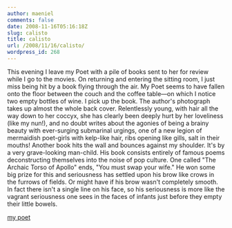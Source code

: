 ```yaml
---
author: maeniel
comments: false
date: 2008-11-16T05:16:18Z
slug: calisto
title: calisto
url: /2008/11/16/calisto/
wordpress_id: 268
---
```


This evening I leave my Poet with a pile of books sent to her for review while I go to the movies. On returning and entering the sitting room, I just miss being hit by a book flying through the air. My Poet seems to have fallen onto the floor between the couch and the coffee table—on which I notice two empty bottles of wine. I pick up the book. The author's photograph takes up almost the whole back cover. Relentlessly young, with hair all the way down to her coccyx, she has clearly been deeply hurt by her loveliness (like my nun!), and no doubt writes about the agonies of being a brainy beauty with ever-surging submarinal urgings, one of a new legion of mermaidish poet-girls with kelp-like hair, ribs opening like gills, salt in their mouths! Another book hits the wall and bounces against my shoulder. It's by a very grave-looking man-child. His book consists entirely of famous poems deconstructing themselves into the noise of pop culture. One called "The Archaic Torso of Apollo" ends, "You must swap your wife." He won some big prize for this and seriousness has settled upon his brow like crows in the furrows of fields. Or might have if his brow wasn't completely smooth. In fact there isn't a single line on his face, so his seriousness is more like the vagrant seriousness one sees in the faces of infants just before they empty their little bowels.

[my poet](http://www.poetryfoundation.org/journal/feature.html?id=179843)
